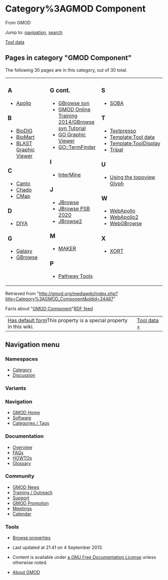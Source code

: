 









<span id="top"></span>







# <span dir="auto">Category%3AGMOD Component</span>





From GMOD









Jump to: [navigation](#mw-navigation), [search](#p-search)





[Tool data](Form%3ATool_data "Form:Tool data")





## Pages in category "GMOD Component"

The following 30 pages are in this category, out of 30 total.



<table style="width: 100%;">
<colgroup>
<col style="width: 33%" />
<col style="width: 33%" />
<col style="width: 33%" />
</colgroup>
<tbody>
<tr class="odd" style="vertical-align: top;">
<td style="width: 33.3%"><h3 id="a">A</h3>
<ul>
<li><a href="Apollo.1" title="Apollo">Apollo</a></li>
</ul>
<h3 id="b">B</h3>
<ul>
<li><a href="BioDIG.1" title="BioDIG">BioDIG</a></li>
<li><a href="BioMart" title="BioMart">BioMart</a></li>
<li><a href="BLAST_Graphic_Viewer.1" title="BLAST Graphic Viewer">BLAST
Graphic Viewer</a></li>
</ul>
<h3 id="c">C</h3>
<ul>
<li><a href="Canto" title="Canto">Canto</a></li>
<li><span class="redirect-in-category"><a href="Chado"
class="mw-redirect" title="Chado">Chado</a></span></li>
<li><a href="CMap.1" title="CMap">CMap</a></li>
</ul>
<h3 id="d">D</h3>
<ul>
<li><a href="DIYA" title="DIYA">DIYA</a></li>
</ul>
<h3 id="g">G</h3>
<ul>
<li><a href="Galaxy.1" title="Galaxy">Galaxy</a></li>
<li><a href="GBrowse.1" title="GBrowse">GBrowse</a></li>
</ul></td>
<td style="width: 33.3%"><h3 id="g-cont.">G cont.</h3>
<ul>
<li><a href="GBrowse_syn.1" title="GBrowse syn">GBrowse syn</a></li>
<li><a href="GMOD_Online_Training_2014/GBrowse_syn_Tutorial"
title="GMOD Online Training 2014/GBrowse syn Tutorial">GMOD Online
Training 2014/GBrowse syn Tutorial</a></li>
<li><a href="GO_Graphic_Viewer.1" title="GO Graphic Viewer">GO Graphic
Viewer</a></li>
<li><a href="GO%3A%3ATermFinder.1"
title="GO::TermFinder">GO::TermFinder</a></li>
</ul>
<h3 id="i">I</h3>
<ul>
<li><a href="InterMine" title="InterMine">InterMine</a></li>
</ul>
<h3 id="j">J</h3>
<ul>
<li><a href="JBrowse.1" title="JBrowse">JBrowse</a></li>
<li><a href="JBrowse_PSB_2020" title="JBrowse PSB 2020">JBrowse PSB
2020</a></li>
<li><a href="JBrowse2" title="JBrowse2">JBrowse2</a></li>
</ul>
<h3 id="m">M</h3>
<ul>
<li><a href="MAKER.1" title="MAKER">MAKER</a></li>
</ul>
<h3 id="p">P</h3>
<ul>
<li><a href="Pathway_Tools.1" title="Pathway Tools">Pathway
Tools</a></li>
</ul></td>
<td style="width: 33.3%"><h3 id="s">S</h3>
<ul>
<li><a href="SOBA.1" title="SOBA">SOBA</a></li>
</ul>
<h3 id="t">T</h3>
<ul>
<li><a href="Textpresso" title="Textpresso">Textpresso</a></li>
<li><a href="Template:Tool_data"
title="Template:Tool data">Template:Tool data</a></li>
<li><a href="Template:ToolDisplay"
title="Template:ToolDisplay">Template:ToolDisplay</a></li>
<li><a href="Tripal.1" title="Tripal">Tripal</a></li>
</ul>
<h3 id="u">U</h3>
<ul>
<li><a href="Using_the_topoview_Glyph"
title="Using the topoview Glyph">Using the topoview Glyph</a></li>
</ul>
<h3 id="w">W</h3>
<ul>
<li><a href="WebApollo.1" title="WebApollo">WebApollo</a></li>
<li><a href="WebApollo2" title="WebApollo2">WebApollo2</a></li>
<li><a href="WebGBrowse.1" title="WebGBrowse">WebGBrowse</a></li>
</ul>
<h3 id="x">X</h3>
<ul>
<li><a href="XORT.1" title="XORT">XORT</a></li>
</ul></td>
</tr>
</tbody>
</table>











Retrieved from
"<http://gmod.org/mediawiki/index.php?title=Category%3AGMOD_Component&oldid=24487>"











<span class="smwfactboxhead">Facts about
"<span class="swmfactboxheadbrowse">[GMOD
Component](Special%3ABrowse/Category%3AGMOD-20Component "Special%3ABrowse/Category%3AGMOD-20Component")</span>"</span><span class="smwrdflink"><span class="rdflink">[RDF
feed](http://gmod.org/wiki/Special:ExportRDF/Category%3AGMOD_Component "Special:ExportRDF/Category%3AGMOD Component")</span></span>

|  |  |
|----|----|
| <span class="smw-highlighter" data-type="1" state="inline" data-title="Property"><span class="smwbuiltin">[Has default form](Property%3AHas_default_form "Property:Has default form")</span><span class="smwttcontent">This property is a special property in this wiki.</span></span> | [Tool data](Form%3ATool_data "Form:Tool data") <span class="smwsearch">[+](Special%3ASearchByProperty/Has-20default-20form/Tool-20data "Special%3ASearchByProperty/Has-20default-20form/Tool-20data")</span> |















## Navigation menu









### Namespaces

- <span id="ca-nstab-category"><a href="Category%3AGMOD_Component" accesskey="c"
  title="View the category page [c]">Category</a></span>
- <span id="ca-talk"><a
  href="http://gmod.org/mediawiki/index.php?title=Category_talk:GMOD_Component&amp;action=edit&amp;redlink=1"
  accesskey="t"
  title="Discussion about the content page [t]">Discussion</a></span>





### 

### Variants[](#)























<a href="Main_Page"
style="background-image: url(../images/GMOD-cogs.png);"
title="Visit the main page"></a>





### Navigation



- <span id="n-GMOD-Home">[GMOD Home](Main_Page)</span>
- <span id="n-Software">[Software](GMOD_Components)</span>
- <span id="n-Categories-.2F-Tags">[Categories /
  Tags](Categories)</span>







### Documentation



- <span id="n-Overview">[Overview](Overview)</span>
- <span id="n-FAQs">[FAQs](Category%3AFAQ)</span>
- <span id="n-HOWTOs">[HOWTOs](Category%3AHOWTO)</span>
- <span id="n-Glossary">[Glossary](Glossary)</span>







### Community



- <span id="n-GMOD-News">[GMOD News](GMOD_News)</span>
- <span id="n-Training-.2F-Outreach">[Training /
  Outreach](Training_and_Outreach)</span>
- <span id="n-Support">[Support](Support)</span>
- <span id="n-GMOD-Promotion">[GMOD Promotion](GMOD_Promotion)</span>
- <span id="n-Meetings">[Meetings](Meetings)</span>
- <span id="n-Calendar">[Calendar](Calendar)</span>







### Tools




- <span id="t-smwbrowselink"><a href="Special%3ABrowse/Category%3AGMOD_Component" rel="smw-browse">Browse
  properties</a></span>












- <span id="footer-info-lastmod">Last updated at 21:41 on 4 September
  2013.</span>
<!-- - <span id="footer-info-viewcount">15,776 page views.</span> -->
- <span id="footer-info-copyright">Content is available under
  <a href="http://www.gnu.org/licenses/fdl-1.3.html" class="external"
  rel="nofollow">a GNU Free Documentation License</a> unless otherwise
  noted.</span>

<!-- -->

- <span id="footer-places-about">[About
  GMOD](GMOD%3AAbout "GMOD%3AAbout")</span>

<!-- -->







